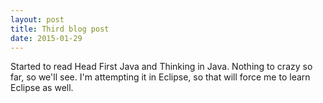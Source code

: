```yaml
---
layout: post
title: Third blog post
date: 2015-01-29
---
```

<div class="Post">
Started to read Head First Java and Thinking in Java.  Nothing to crazy so far, so we'll see.
I'm attempting it in Eclipse, so that will force me to learn Eclipse as well.
</div>